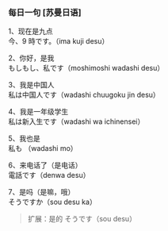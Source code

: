 
### 每日一句 [苏曼日语]
1、现在是九点  
今、9 時です。（ima kuji desu）  

2、你好，是我  
もしもし、私です（moshimoshi wadashi desu）  

3、我是中国人  
私は中国人です（wadashi chuugoku jin desu） 

4、我是一年级学生  
私は新入生です（wadashi wa ichinensei）

5、我也是  
私も （wadashi mo）

6、来电话了（是电话）  
電話です（denwa desu）

7、是吗（是嘛，哦）  
そうですか（sou desu ka）
> 扩展：是的 そうです（sou desu）
